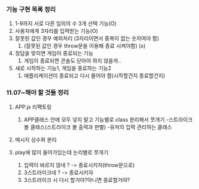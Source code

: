 ### 기능 구현 목록 정리

1. 1-9까지 서로 다른 임의의 수 3개 선택 기능(O)
2. 사용자에게 3자리를 입력받는 기능(O)
3. 잘못된 값인 경우 예외처리 (3자리이면서 중복이 없는 숫자여야 함)
   1. (잘못된 값인 경우 throw문을 이용해 종료 시켜야함) (x)
4. 정답을 맞히면 게임이 종료되는 기능
   1. 게임이 종료되면 콘솔도 닫아야 하지 않을까..
5. 새로 시작하는 기능1, 게임을 종료하는 기능2
   1. 애플리케이션이 종료되고 다시 물어야 함(시작할건지 종료할건지)

### 11.07~해야 할 것들 정리

1. APP.js 리팩토링
   1. APP클래스 안에 모두 넣지 말고 기능별로 class 분리해서 쪼개기 -스트라이크
      볼 클래스(스트라이크 볼 출력과 판별) -유저의 입력 관리하는 클래스
2. 메시지 상수화 분리

3. play에 많이 들어가있는데 논리별로 쪼개기
   1. 입력이 바르지 않네 ? -> 종료시키자(throw문으로)
   2. 3스트라이크네 ? -> 종료시키자
   3. 3스트라이크 시 다시 할거야?아니면 종료할거야?

